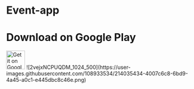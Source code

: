 # Event-app
# Download on Google Play
<a href="https://play.google.com/store/apps/details?id=com.azamovhudstc.eventapp">
<img alt="Get it on Google Play" src="https://play.google.com/intl/en_us/badges/images/apps/en-play-badge.png" height="50px"/></a>
![2vejxNCPUQDM_1024_500](https://user-images.githubusercontent.com/108933534/214035434-4007c6c8-6bd9-4a45-a0c1-e445dbc8c46e.png)
